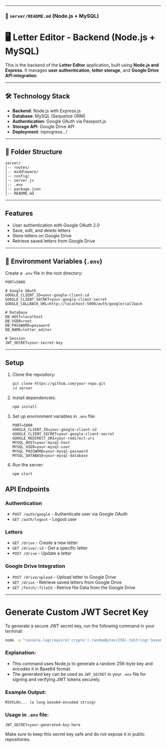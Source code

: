 
---

### **📄 `server/README.md` (Node.js + MySQL)**

# 🖥️ Letter Editor - Backend (Node.js + MySQL)

This is the backend of the **Letter Editor** application, built using **Node.js and Express**. It manages **user authentication**, **letter storage**, and **Google Drive API integration**.

---

## 🛠 Technology Stack

- **Backend**: Node.js with Express.js
- **Database**: MySQL (Sequelize ORM)
- **Authentication**: Google OAuth via Passport.js
- **Storage API**: Google Drive API
- **Deployment**: inprogress...!

---

## 📂 Folder Structure

```
server/
│-- routes/
│-- middleware/
│-- config/
│-- server.js
│-- .env
│-- package.json
│-- README.md
```
---

## Features
- User authentication with Google OAuth 2.0
- Save, edit, and delete letters
- Store letters on Google Drive
- Retrieve saved letters from Google Drive

---

## 🔑 Environment Variables (`.env`)

Create a `.env` file in the root directory:

```env
PORT=5000

# Google OAuth
GOOGLE_CLIENT_ID=your-google-client-id
GOOGLE_CLIENT_SECRET=your-google-client-secret
GOOGLE_CALLBACK_URL=http://localhost:5000/auth/google/callback

# Database
DB_HOST=localhost
DB_USER=root
DB_PASSWORD=password
DB_NAME=letter_editor

# Session
JWT_SECRET=your-secret-key
```
---

## Setup
1. Clone the repository:
   ```sh
   git clone https://github.com/your-repo.git
   cd server
   ```
2. Install dependencies:
   ```sh
   npm install
   ```
3. Set up environment variables in `.env` file:
   ```
   PORT=5000
   GOOGLE_CLIENT_ID=your-google-client-id
   GOOGLE_CLIENT_SECRET=your-google-client-secret
   GOOGLE_REDIRECT_URI=your-redirect-uri
   MYSQL_HOST=your-mysql-host
   MYSQL_USER=your-mysql-user
   MYSQL_PASSWORD=your-mysql-password
   MYSQL_DATABASE=your-mysql-database
   ```
4. Run the server:
   ```sh
   npm start
   ```


## API Endpoints
### Authentication
- `POST /auth/google` - Authenticate user via Google OAuth
- `GET /auth/logout` - Logout user

### Letters
- `GET /drive` - Create a new letter
- `GET /drive/:id` - Get a specific letter
- `POST /drive` - Update a letter

### Google Drive Integration
- `POST /drive/upload` - Upload letter to Google Drive
- `GET /drive` - Retrieve saved letters from Google Drive
- `GET /fetch/:fileId` - Retrive file Data from the Google Drive

---

# Generate Custom JWT Secret Key

To generate a secure JWT secret key, run the following command in your terminal:

```sh
node -e "console.log(require('crypto').randomBytes(256).toString('base64'));"
```

### Explanation:
- This command uses Node.js to generate a random 256-byte key and encodes it in Base64 format.
- The generated key can be used as `JWT_SECRET` in your `.env` file for signing and verifying JWT tokens securely.

### Example Output:
```
M3VhL0n... (a long base64-encoded string)
```

### Usage in `.env` file:
```
JWT_SECRET=your-generated-key-here
```

Make sure to keep this secret key safe and do not expose it in public repositories.


